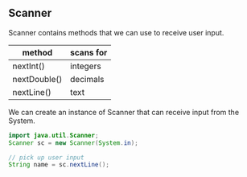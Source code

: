 ## Scanner

Scanner contains methods that we can use to receive user input.

| method       | scans for |
| ------------ | --------- |
| nextInt()    | integers  |
| nextDouble() | decimals  |
| nextLine()   | text      |

We can create an instance of Scanner that can receive input from the System.

```java
import java.util.Scanner;
Scanner sc = new Scanner(System.in);

// pick up user input
String name = sc.nextLine();
```
